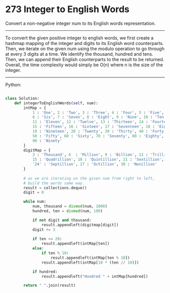 # 273 Integer to English Words

Convert a non-negative integer num to its English words representation.

---

To convert the given positive integer to english words, we first create
a hashmap mapping of the integer and digits to its English word counterparts.
Then, we iterate on the given num using the modulo operation to go through at
every 3 digits at a time. We identify the thousand, hundred and tens. Then, we
can append their English counterparts to the result to be returned. Overall,
the time complexity would simply be O(n) where n is the size of the integer.

---

Python:

```python

class Solution:
    def integerToEnglishWords(self, num):
        intMap = {
            1 : 'One', 2 : 'Two', 3 : 'Three', 4 : 'Four', 5 : 'Five',
            6 : 'Six', 7 : 'Seven', 8 : 'Eight', 9 : 'Nine', 10 : 'Ten',
            11 : 'Eleven', 12 : 'Twelve', 13 : 'Thirteen', 14 : 'Fourteen',
            15 : 'Fifteen', 16 : 'Sixteen', 17 : 'Seventeen', 18 : 'Eighteen',
            19 : 'Nineteen', 20 : 'Twenty', 30 : 'Thirty', 40 : 'Forty',
            50 : 'Fifty', 60 : 'Sixty', 70 : 'Seventy', 80 : 'Eighty',
            90 : 'Ninety'
        }
        digitMap = {
            3 : 'Thousand', 6  : 'Million', 9 : 'Billion', 12 : 'Trillion',
            15 : 'Quadrillion', 18 : 'Quintillion', 21 : 'Sextillion',
            '24' : 'Septillion', 27 : 'Octillion', 30 : 'Nonillion'
        }
        
        # as we are iterating on the given num from right to left,
        # build the words same way.
        result = collections.deque()
        digit = 0

        while num:
            num, thousand = divmod(num, 1000)
            hundred, ten = divmod(num, 100)

            if not digit and thousand:
                result.appendleft(digitmap[digit])
            digit += 3
            
            if ten <= 20:
                result.appendleft(intMap[ten])
            else:
                if ten % 10:
                    result.appendleft(intMap[ten % 10])
                result.appendleft(intMap[10 * (ten // 10)])

            if hundred:
                result.appendleft("Hundred " + intMap[hundred])

        return " ".join(result)
```

